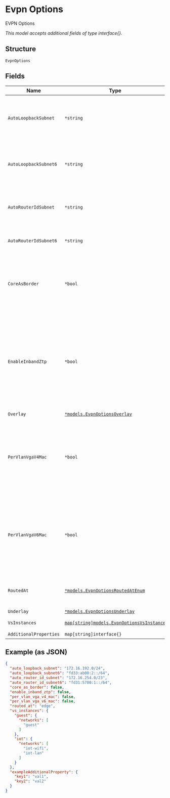 
# Evpn Options

EVPN Options

*This model accepts additional fields of type interface{}.*

## Structure

`EvpnOptions`

## Fields

| Name | Type | Tags | Description |
|  --- | --- | --- | --- |
| `AutoLoopbackSubnet` | `*string` | Optional | Optional, for dhcp_relay, unique loopback IPs are required for ERB or IPClos where we can set option-82 server_id-overrides<br><br>**Default**: `"172.16.192.0/24"` |
| `AutoLoopbackSubnet6` | `*string` | Optional | Optional, for dhcp_relay, unique loopback IPs are required for ERB or IPClos where we can set option-82 server_id-overrides<br><br>**Default**: `"fd33:ab00:2::/64"` |
| `AutoRouterIdSubnet` | `*string` | Optional | Optional, this generates router_id automatically, if specified, `router_id_prefix` is ignored<br><br>**Default**: `"172.16.254.0/23"` |
| `AutoRouterIdSubnet6` | `*string` | Optional | Optional, this generates router_id automatically, if specified, `router_id_prefix` is ignored |
| `CoreAsBorder` | `*bool` | Optional | Optional, for ERB or CLOS, you can either use esilag to upstream routers or to also be the virtual-gateway. When `routed_at` != `core`, whether to do virtual-gateway at core as well<br><br>**Default**: `false` |
| `EnableInbandZtp` | `*bool` | Optional | if the mangement traffic goes inbnd, during installation, only the border/core switches are connected to the Internet to allow initial configuration to be pushed down and leave the downstream access switches stay in the Factory Default state enabling inband-ztp allows upstream switches to use LLDP to assign IP and gives Internet to downstream switches in that state<br><br>**Default**: `false` |
| `Overlay` | [`*models.EvpnOptionsOverlay`](../../doc/models/evpn-options-overlay.md) | Optional | - |
| `PerVlanVgaV4Mac` | `*bool` | Optional | Only for by Core-Distribution architecture when `evpn_options.routed_at`==`core`. By default, JUNOS uses 00-00-5e-00-01-01 as the virtual-gateway-address's v4_mac. If enabled, 00-00-5e-00-0X-YY will be used (where XX=vlan_id/256, YY=vlan_id%256)<br><br>**Default**: `false` |
| `PerVlanVgaV6Mac` | `*bool` | Optional | Only for by Core-Distribution architecture when `evpn_options.routed_at`==`core`. By default, JUNOS uses 00-00-5e-00-02-01 as the virtual-gateway-address's v6_mac. If enabled, 00-00-5e-00-1X-YY will be used (where XX=vlan_id/256, YY=vlan_id%256)<br><br>**Default**: `false` |
| `RoutedAt` | [`*models.EvpnOptionsRoutedAtEnum`](../../doc/models/evpn-options-routed-at-enum.md) | Optional | optional, where virtual-gateway should reside. enum: `core`, `distribution`, `edge`<br><br>**Default**: `"edge"` |
| `Underlay` | [`*models.EvpnOptionsUnderlay`](../../doc/models/evpn-options-underlay.md) | Optional | - |
| `VsInstances` | [`map[string]models.EvpnOptionsVsInstance`](../../doc/models/evpn-options-vs-instance.md) | Optional | Optional, for EX9200 only to segregate virtual-switches |
| `AdditionalProperties` | `map[string]interface{}` | Optional | - |

## Example (as JSON)

```json
{
  "auto_loopback_subnet": "172.16.192.0/24",
  "auto_loopback_subnet6": "fd33:ab00:2::/64",
  "auto_router_id_subnet": "172.16.254.0/23",
  "auto_router_id_subnet6": "fd31:5700:1::/64",
  "core_as_border": false,
  "enable_inband_ztp": false,
  "per_vlan_vga_v4_mac": false,
  "per_vlan_vga_v6_mac": false,
  "routed_at": "edge",
  "vs_instances": {
    "guest": {
      "networks": [
        "guest"
      ]
    },
    "iot": {
      "networks": [
        "iot-wifi",
        "iot-lan"
      ]
    }
  },
  "exampleAdditionalProperty": {
    "key1": "val1",
    "key2": "val2"
  }
}
```

